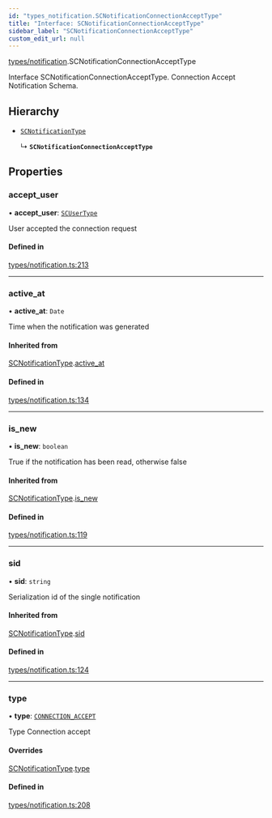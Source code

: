 ```yaml
---
id: "types_notification.SCNotificationConnectionAcceptType"
title: "Interface: SCNotificationConnectionAcceptType"
sidebar_label: "SCNotificationConnectionAcceptType"
custom_edit_url: null
---
```


[types/notification](../modules/types_notification.md).SCNotificationConnectionAcceptType

Interface SCNotificationConnectionAcceptType.
Connection Accept Notification Schema.

## Hierarchy

- [`SCNotificationType`](types_notification.SCNotificationType.md)

  ↳ **`SCNotificationConnectionAcceptType`**

## Properties

### accept\_user

• **accept\_user**: [`SCUserType`](types_user.SCUserType.md)

User accepted the connection request

#### Defined in

[types/notification.ts:213](https://github.com/selfcommunity/community-ui/blob/f8d581a/packages/sc-core/src/types/notification.ts#L213)

___

### active\_at

• **active\_at**: `Date`

Time when the notification was generated

#### Inherited from

[SCNotificationType](types_notification.SCNotificationType.md).[active_at](types_notification.SCNotificationType.md#active_at)

#### Defined in

[types/notification.ts:134](https://github.com/selfcommunity/community-ui/blob/f8d581a/packages/sc-core/src/types/notification.ts#L134)

___

### is\_new

• **is\_new**: `boolean`

True if the notification has been read, otherwise false

#### Inherited from

[SCNotificationType](types_notification.SCNotificationType.md).[is_new](types_notification.SCNotificationType.md#is_new)

#### Defined in

[types/notification.ts:119](https://github.com/selfcommunity/community-ui/blob/f8d581a/packages/sc-core/src/types/notification.ts#L119)

___

### sid

• **sid**: `string`

Serialization id of the single notification

#### Inherited from

[SCNotificationType](types_notification.SCNotificationType.md).[sid](types_notification.SCNotificationType.md#sid)

#### Defined in

[types/notification.ts:124](https://github.com/selfcommunity/community-ui/blob/f8d581a/packages/sc-core/src/types/notification.ts#L124)

___

### type

• **type**: [`CONNECTION_ACCEPT`](../enums/types_notification.SCNotificationTypologyType.md#connection_accept)

Type Connection accept

#### Overrides

[SCNotificationType](types_notification.SCNotificationType.md).[type](types_notification.SCNotificationType.md#type)

#### Defined in

[types/notification.ts:208](https://github.com/selfcommunity/community-ui/blob/f8d581a/packages/sc-core/src/types/notification.ts#L208)
